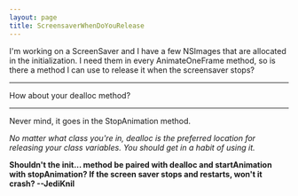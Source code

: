 ```yaml
---
layout: page
title: ScreensaverWhenDoYouRelease
---
```


I'm working on a ScreenSaver and I have a few NSImage<nowiki/>s that are allocated in the initialization. I need them in every AnimateOneFrame method, so is there a method I can use to release it when the screensaver stops?

----

How about your dealloc method?

----

Never mind, it goes in the StopAnimation method.

*No matter what class you're in,     dealloc is the preferred location for releasing your class variables. You should get in a habit of using it.*

**Shouldn't the     init... method be paired with     dealloc and     startAnimation with     stopAnimation? If the screen saver stops and restarts, won't it crash? --JediKnil**


